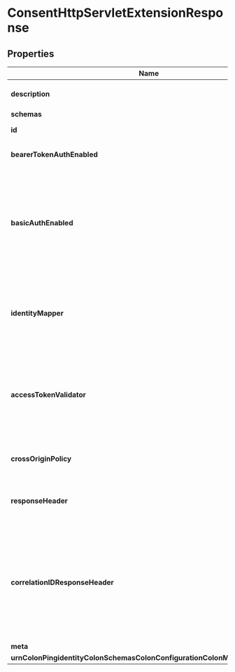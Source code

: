 

# ConsentHttpServletExtensionResponse


## Properties

| Name | Type | Description | Notes |
|------------ | ------------- | ------------- | -------------|
|**description** | **String** | A description for this HTTP Servlet Extension |  [optional] |
|**schemas** | **List&lt;EnumconsentHttpServletExtensionSchemaUrn&gt;** |  |  |
|**id** | **String** | Name of the HTTP Servlet Extension |  |
|**bearerTokenAuthEnabled** | **Boolean** | Enables HTTP bearer token authentication. |  [optional] |
|**basicAuthEnabled** | **Boolean** | Enables HTTP Basic authentication, using a username and password. The Identity Mapper specified by the identity-mapper property will be used to map the username to a DN. |  [optional] |
|**identityMapper** | **String** | Specifies the Identity Mapper that is to be used for associating basic authentication usernames with DNs. |  [optional] |
|**accessTokenValidator** | **List&lt;String&gt;** | If specified, the Access Token Validator(s) that may be used to validate access tokens for requests submitted to this Consent HTTP Servlet Extension. |  [optional] |
|**crossOriginPolicy** | **String** | The cross-origin request policy to use for the HTTP Servlet Extension. |  [optional] |
|**responseHeader** | **List&lt;String&gt;** | Specifies HTTP header fields and values added to response headers for all requests. |  [optional] |
|**correlationIDResponseHeader** | **String** | Specifies the name of the HTTP response header that will contain a correlation ID value. Example values are \&quot;Correlation-Id\&quot;, \&quot;X-Amzn-Trace-Id\&quot;, and \&quot;X-Request-Id\&quot;. |  [optional] |
|**meta** | [**MetaMeta**](MetaMeta.md) |  |  [optional] |
|**urnColonPingidentityColonSchemasColonConfigurationColonMessagesColon20** | [**MetaUrnPingidentitySchemasConfigurationMessages20**](MetaUrnPingidentitySchemasConfigurationMessages20.md) |  |  [optional] |



